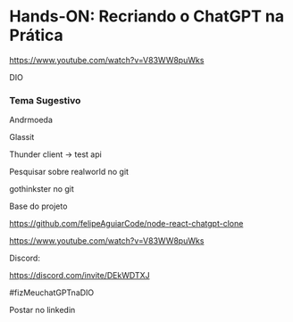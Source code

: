 # Hands-ON: Recriando o ChatGPT na Prática

https://www.youtube.com/watch?v=V83WW8puWks

DIO

### Tema Sugestivo

Andrmoeda

Glassit

Thunder client -> test api

Pesquisar sobre realworld no git

gothinkster no git


Base do projeto

https://github.com/felipeAguiarCode/node-react-chatgpt-clone

https://www.youtube.com/watch?v=V83WW8puWks

Discord:

https://discord.com/invite/DEkWDTXJ

#fizMeuchatGPTnaDIO

Postar no linkedin